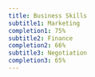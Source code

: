 ```yaml
---
title: Business Skills
subtitle1: Marketing
completion1: 75%
subtitle2: Finance
completion2: 66%
subtitle3: Negotiation
completion3: 65%
---
```

